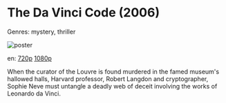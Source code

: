# The Da Vinci Code (2006)

Genres: mystery, thriller

![poster](http://image.tmdb.org/t/p/w500/5IqaT3fza0Y9vKazjGwDGsNuuS8.jpg)

en:
  [720p](magnet:?xt=urn:btih:5FD6283B6CFD6565A9D7FBA5943038EB6C709791&tr=udp://glotorrents.pw:6969/announce&tr=udp://tracker.opentrackr.org:1337/announce&tr=udp://torrent.gresille.org:80/announce&tr=udp://tracker.openbittorrent.com:80&tr=udp://tracker.coppersurfer.tk:6969&tr=udp://tracker.leechers-paradise.org:6969&tr=udp://p4p.arenabg.ch:1337&tr=udp://tracker.internetwarriors.net:1337)
  [1080p](magnet:?xt=urn:btih:516263883747868475A0C0DD187C50F7F82ECE00&tr=udp://glotorrents.pw:6969/announce&tr=udp://tracker.opentrackr.org:1337/announce&tr=udp://torrent.gresille.org:80/announce&tr=udp://tracker.openbittorrent.com:80&tr=udp://tracker.coppersurfer.tk:6969&tr=udp://tracker.leechers-paradise.org:6969&tr=udp://p4p.arenabg.ch:1337&tr=udp://tracker.internetwarriors.net:1337)
  


When the curator of the Louvre is found murdered in the famed museum's hallowed halls, Harvard professor, Robert Langdon and cryptographer, Sophie Neve must untangle a deadly web of deceit involving the works of Leonardo da Vinci.